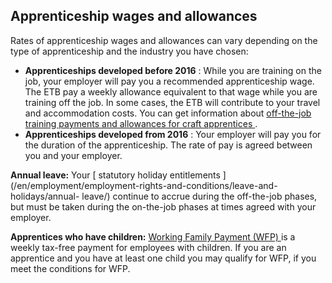 ##  Apprenticeship wages and allowances

Rates of apprenticeship wages and allowances can vary depending on the type of
apprenticeship and the industry you have chosen:

  * **Apprenticeships developed before 2016** : While you are training on the job, your employer will pay you a recommended apprenticeship wage. The ETB pay a weekly allowance equivalent to that wage while you are training off the job. In some cases, the ETB will contribute to your travel and accommodation costs. You can get information about [ off-the-job training payments and allowances for craft apprentices ](https://apprenticeship.ie/news-events/news/off-the-job-training-payments-allowances-for-craft-apprentices) . 
  * **Apprenticeships developed from 2016** : Your employer will pay you for the duration of the apprenticeship. The rate of pay is agreed between you and your employer. 

**Annual leave:** Your [ statutory holiday entitlements
](/en/employment/employment-rights-and-conditions/leave-and-holidays/annual-
leave/) continue to accrue during the off-the-job phases, but must be taken
during the on-the-job phases at times agreed with your employer.

**Apprentices who have children:** [ Working Family Payment (WFP)
](/en/social-welfare/families-and-children/working-family-payment/) is a
weekly tax-free payment for employees with children. If you are an apprentice
and you have at least one child you may qualify for WFP, if you meet the
conditions for WFP.
